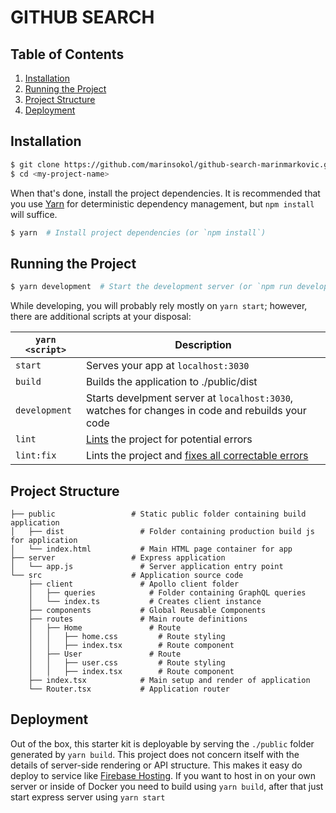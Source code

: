 # GITHUB SEARCH

## Table of Contents

1. [Installation](#installation)
1. [Running the Project](#running-the-project)
1. [Project Structure](#project-structure)
1. [Deployment](#deployment)

## Installation

```bash
$ git clone https://github.com/marinsokol/github-search-marinmarkovic.git <my-project-name>
$ cd <my-project-name>
```

When that's done, install the project dependencies. It is recommended that you use [Yarn](https://yarnpkg.com/) for deterministic dependency management, but `npm install` will suffice.

```bash
$ yarn  # Install project dependencies (or `npm install`)
```

## Running the Project

```bash
$ yarn development  # Start the development server (or `npm run development`)
```

While developing, you will probably rely mostly on `yarn start`; however, there are additional scripts at your disposal:

| `yarn <script>` | Description                                                                                        |
| --------------- | -------------------------------------------------------------------------------------------------- |
| `start`         | Serves your app at `localhost:3030`                                                                |
| `build`         | Builds the application to ./public/dist                                                            |
| `development`   | Starts develpment server at `localhost:3030`, watches for changes in code and rebuilds your code   |
| `lint`          | [Lints](https://palantir.github.io/tslint/) the project for potential errors                       |
| `lint:fix`      | Lints the project and [fixes all correctable errors](https://palantir.github.io/tslint/usage/cli/) |

## Project Structure

```
├── public                 # Static public folder containing build application
│   ├── dist                 # Folder containing production build js for application
│   └── index.html           # Main HTML page container for app
├── server                 # Express application
│   └── app.js               # Server application entry point
└── src                    # Application source code
    ├── client               # Apollo client folder
    │   ├── queries            # Folder containing GraphQL queries
    │   └── index.ts           # Creates client instance
    ├── components           # Global Reusable Components
    ├── routes               # Main route definitions
    │   ├── Home               # Route
    │   │   ├── home.css         # Route styling
    │   │   ├── index.tsx        # Route component
    │   ├── User               # Route
    │   │   ├── user.css         # Route styling
    │   │   ├── index.tsx        # Route component
    ├── index.tsx            # Main setup and render of application
    └── Router.tsx           # Application router
```

## Deployment

Out of the box, this starter kit is deployable by serving the `./public` folder generated by `yarn build`. This project does not concern itself with the details of server-side rendering or API structure. This makes it easy do deploy to service like [Firebase Hosting](https://firebase.google.com/docs/hosting/). If you want to host in on your own server or inside of Docker you need to build using `yarn build`, after that just start express server using `yarn start`

